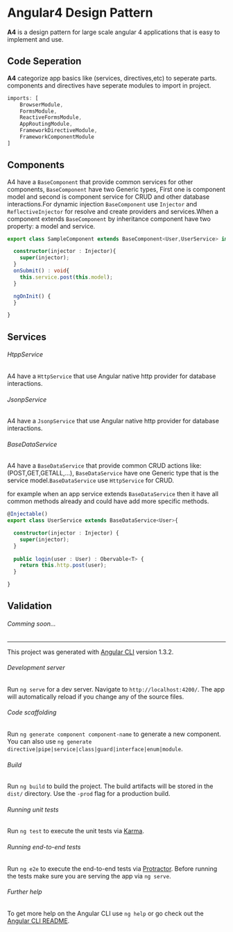 
# Angular4 Design Pattern

**A4** is a design pattern for large scale angular 4 applications that is easy to implement and use.

## Code Seperation

**A4** categorize app basics like (services, directives,etc) to seperate parts. components and directives have seperate modules to import in project.

```typescript
imports: [
    BrowserModule,
    FormsModule,
    ReactiveFormsModule,
    AppRoutingModule,
    FrameworkDirectiveModule,
    FrameworkComponentModule
]
```

## Components

A4 have a `BaseComponent` that provide common services for other components, `BaseComponent` have two Generic types, First one is component model and second is component service for CRUD and other database interactions.For dynamic injection `BaseComponent` use `Injector` and `ReflectiveInjector` for resolve and create providers and services.When a component extends `BaseComponent` by inheritance component have two property: a model and service.

```typescript
export class SampleComponent extends BaseComponent<User,UserService> implements OnInit {

  constructor(injector : Injector){
    super(injector);
  }
  onSubmit() : void{
    this.service.post(this.model);
  }

  ngOnInit() {
  }

}
```

## Services

###### HtppService
A4 have a `HttpService` that use Angular native http provider for database interactions.

###### JsonpService
A4 have a `JsonpService` that use Angular native http provider for database interactions.

###### BaseDataService
A4 have a `BaseDataService` that provide common CRUD actions like: (POST,GET,GETALL,...), `BaseDataService` have one Generic type that is the service model.`BaseDataService` use `HttpService` for CRUD.

for example when an app service extends `BaseDataService` then it have all common methods already and could have add more specific methods.

```typescript
@Injectable()
export class UserService extends BaseDataService<User>{

  constructor(injector : Injector) {
    super(injector);
  }
  
  public login(user : User) : Obervable<T> {
    return this.http.post(user);
  }

}
```

## Validation

###### Comming soon...


_______________________________________________________________________________________________________

This project was generated with [Angular CLI](https://github.com/angular/angular-cli) version 1.3.2.

###### Development server

Run `ng serve` for a dev server. Navigate to `http://localhost:4200/`. The app will automatically reload if you change any of the source files.

###### Code scaffolding

Run `ng generate component component-name` to generate a new component. You can also use `ng generate directive|pipe|service|class|guard|interface|enum|module`.

###### Build

Run `ng build` to build the project. The build artifacts will be stored in the `dist/` directory. Use the `-prod` flag for a production build.

###### Running unit tests

Run `ng test` to execute the unit tests via [Karma](https://karma-runner.github.io).

###### Running end-to-end tests

Run `ng e2e` to execute the end-to-end tests via [Protractor](http://www.protractortest.org/).
Before running the tests make sure you are serving the app via `ng serve`.

###### Further help

To get more help on the Angular CLI use `ng help` or go check out the [Angular CLI README](https://github.com/angular/angular-cli/blob/master/README.md).
